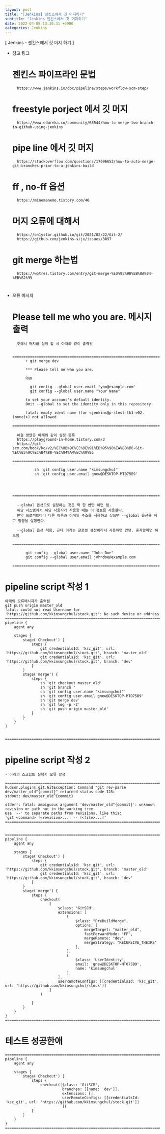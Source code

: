 ```yaml
---
layout: post
title: "[Jenkins] 젠킨스에서 깃 머지하기"
subtitle: "Jenkins 젠킨스에서 깃 머지하기"
date: 2022-04-08 13:30:31 +0900
categories: Jenkins
---
```

[ Jenkins - 젠킨스에서 깃 머지 하기 ]

- 참고 링크 
	# 젠킨스 파이프라인 문법
		https://www.jenkins.io/doc/pipeline/steps/workflow-scm-step/

	# freestyle porject 에서 깃 머지
		https://www.edureka.co/community/68544/how-to-merge-two-branch-in-github-using-jenkins

	# pipe line 에서 깃 머지
		https://stackoverflow.com/questions/17696653/how-to-auto-merge-git-branches-prior-to-a-jenkins-build
		

	# ff , no-ff 옵션
		https://minemanemo.tistory.com/46
		
	# 머지 오류에 대해서
		https://on1ystar.github.io/git/2021/02/22/Git-2/
		https://github.com/jenkins-x/jx/issues/3897

	# git merge 하는법
		https://wotres.tistory.com/entry/git-merge-%ED%95%98%EB%8A%94-%EB%B2%95
	
	# 
	

- 오류 메시지
	
	# Please tell me who you are. 메시지 출력

		깃에서 머지를 실행 할 시 아래와 같이 출력됨
		
			====================================================================================================
			+ git merge dev

			*** Please tell me who you are.

			Run

			  git config --global user.email "you@example.com"
			  git config --global user.name "Your Name"

			to set your account's default identity.
			Omit --global to set the identity only in this repository.

			fatal: empty ident name (for <jenkins@p-stest-tk1-e02.(none)>) not allowed
			====================================================================================================

		해결 방안은 아래와 같이 설정 등록
		https://playground-in-home.tistory.com/3
		https://git-scm.com/book/ko/v2/%EC%8B%9C%EC%9E%91%ED%95%98%EA%B8%B0-Git-%EC%B5%9C%EC%B4%88-%EC%84%A4%EC%A0%95
			====================================================================================================
			
				sh 'git config user.name "kimsungchul"'
				sh 'git config user.email gnew@DESKTOP-MT075B9'	
			
			
			
			====================================================================================================

		--global 옵션으로 설정하는 것은 딱 한 번만 하면 됨.
		해당 시스템에서 해당 사용자가 사용할 때는 이 정보를 사용한다. 
		만약 프로젝트마다 다른 이름과 이메일 주소를 사용하고 싶으면 --global 옵션을 빼고 명령을 실행한다.	
		
		--global 옵션 적용, 근데 이거는 글로벌 설정이라서 사용하면 안댐. 혼자쓸꺼면 해도됨
			====================================================================================================
			
			git config --global user.name "John Doe"
			git config --global user.email johndoe@example.com	
			====================================================================================================


# pipeline script 작성 1
	아래의 오류메시지가 출력됨
	git push origin master_old
	fatal: could not read Username for 'https://github.com/kkimsungchul/stock.git': No such device or address
	====================================================================================================
	pipeline {
		agent any

		stages {
			stage('Checkout') {
				steps {
					git credentialsId: 'ksc_git', url: 'https://github.com/kkimsungchul/stock.git', branch: 'master_old'
					git credentialsId: 'ksc_git', url: 'https://github.com/kkimsungchul/stock.git', branch: 'dev'
				}
			}
			stage('merge') {
				steps {
					sh 'git checkout master_old'
					sh 'git branch '
					sh 'git config user.name "kimsungchul"'
					sh 'git config user.email gnew@DESKTOP-MT075B9'
					sh 'git merge dev'
					sh 'git log -p -2'
					sh 'git push origin master_old'
				}
			}
		}
	}

	
	====================================================================================================




# pipeline script 작성 2
	
	- 아래의 스크립트 실행시 오류 발생
	
	====================================================================================================
	hudson.plugins.git.GitException: Command "git rev-parse dev/master_old^{commit}" returned status code 128:
	stdout: dev/master_old^{commit}

	stderr: fatal: ambiguous argument 'dev/master_old^{commit}': unknown revision or path not in the working tree.
	Use '--' to separate paths from revisions, like this:
	'git <command> [<revision>...] -- [<file>...]'	
	====================================================================================================


	====================================================================================================
	pipeline {
		agent any

		stages {
			stage('Checkout') {
				steps {
					git credentialsId: 'ksc_git', url: 'https://github.com/kkimsungchul/stock.git', branch: 'master_old'
					git credentialsId: 'ksc_git', url: 'https://github.com/kkimsungchul/stock.git', branch: 'dev'
				}  
			}
			stage('merge') {
				steps {
					checkout(
						[
							$class: 'GitSCM',
							extensions: [
								[
									$class: "PreBuildMerge",
									options: [
										mergeTarget: "master_old",
										fastForwardMode: "FF",
										mergeRemote: "dev",
										mergeStrategy: "RECURSIVE_THEIRS"
									],
								],
								[
									$class: 'UserIdentity',
									email: 'gnew@DESKTOP-MT075B9',
									name: 'kimsungchul'
								],
							],
							userRemoteConfigs: [[credentialsId: 'ksc_git', url: 'https://github.com/kkimsungchul/stock']]
						]
					)

				}
			}
		}
	}
	====================================================================================================



# 테스트 성공한애  
	
	====================================================================================================
	pipeline {
		agent any

		stages {
			stage('Checkout') {
				steps {
					checkout([$class: 'GitSCM',
							  branches: [[name: 'dev']],
							  extensions: [],
							  userRemoteConfigs: [[credentialsId: 'ksc_git', url: 'https://github.com/kkimsungchul/stock.git']]
							  ])
				}
			}
		}
	}
	====================================================================================================
